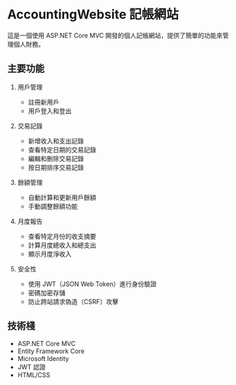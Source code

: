 # AccountingWebsite 記帳網站

這是一個使用 ASP.NET Core MVC 開發的個人記帳網站，提供了簡單的功能來管理個人財務。

## 主要功能

1. 用戶管理
   - 註冊新用戶
   - 用戶登入和登出

2. 交易記錄
   - 新增收入和支出記錄
   - 查看特定日期的交易記錄
   - 編輯和刪除交易記錄
   - 按日期排序交易記錄

3. 餘額管理
   - 自動計算和更新用戶餘額
   - 手動調整餘額功能

4. 月度報告
   - 查看特定月份的收支摘要
   - 計算月度總收入和總支出
   - 顯示月度淨收入

5. 安全性
   - 使用 JWT（JSON Web Token）進行身份驗證
   - 密碼加密存儲
   - 防止跨站請求偽造（CSRF）攻擊

## 技術棧

- ASP.NET Core MVC
- Entity Framework Core
- Microsoft Identity
- JWT 認證
- HTML/CSS
